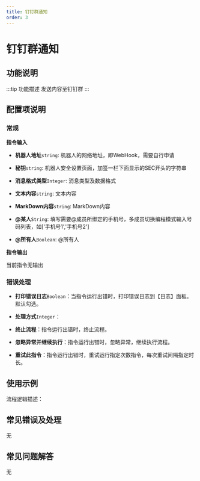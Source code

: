```yaml
---
title: 钉钉群通知
order: 3
---
```


# 钉钉群通知

## 功能说明

:::tip 功能描述
发送内容至钉钉群
:::

## 配置项说明

### 常规

**指令输入**

- **机器人地址**`string`: 机器人的网络地址，即WebHook，需要自行申请

- **秘钥**`string`: 机器人安全设置页面，加签一栏下面显示的SEC开头的字符串

- **消息格式类型**`Integer`: 消息类型及数据格式

- **文本内容**`string`: 文本内容

- **MarkDown内容**`string`: MarkDown内容

- **@某人**`String`: 填写需要@成员所绑定的手机号，多成员切换编程模式输入号码列表，如['手机号1','手机号2']

- **@所有人**`Boolean`: @所有人


**指令输出**

当前指令无输出

### 错误处理

- **打印错误日志**`Boolean`：当指令运行出错时，打印错误日志到【日志】面板。默认勾选。

- **处理方式**`Integer`：

 - **终止流程**：指令运行出错时，终止流程。

 - **忽略异常并继续执行**：指令运行出错时，忽略异常，继续执行流程。

 - **重试此指令**：指令运行出错时，重试运行指定次数指令，每次重试间隔指定时长。

## 使用示例

流程逻辑描述：

## 常见错误及处理

无

## 常见问题解答

无

